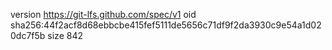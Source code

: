 version https://git-lfs.github.com/spec/v1
oid sha256:44f2acf8d68ebbcbe415fef5111de5656c71df9f2da3930c9e54a1d020dc7f5b
size 842
